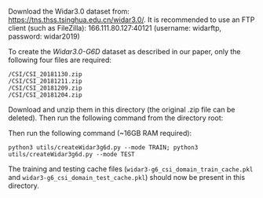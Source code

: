 Download the Widar3.0 dataset from: https://tns.thss.tsinghua.edu.cn/widar3.0/. 
It is recommended to use an FTP client (such as FileZilla): 166.111.80.127:40121 (username: widarftp, password: widar2019) 

To create the *Widar3.0-G6D* dataset as described in our paper, only the following four files are required:

```
/CSI/CSI_20181130.zip
/CSI/CSI_20181211.zip
/CSI/CSI_20181209.zip
/CSI/CSI_20181204.zip
```

Download and unzip them in this directory (the original .zip file can be deleted). Then run the following command from the directory root: 

Then run the following command (~16GB RAM required):

```
python3 utils/createWidar3g6d.py --mode TRAIN; python3 utils/createWidar3g6d.py --mode TEST
```

The training and testing cache files (`widar3-g6_csi_domain_train_cache.pkl` and `widar3-g6_csi_domain_test_cache.pkl`) should now be present in this directory. 
